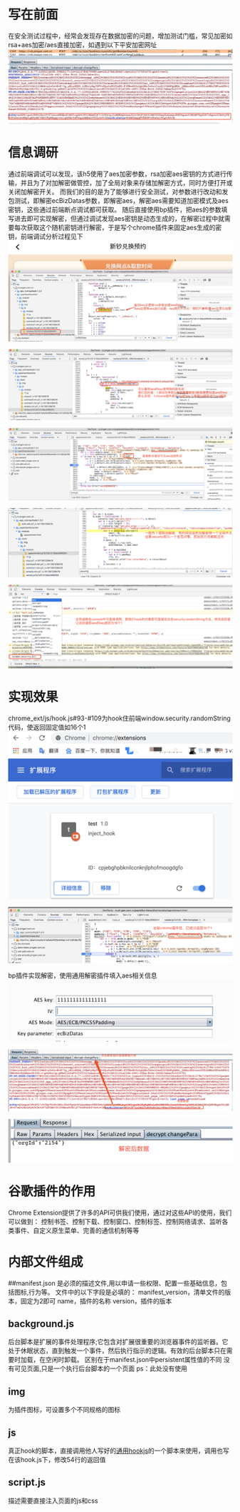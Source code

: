 # 写在前面
在安全测试过程中，经常会发现存在数据加密的问题，增加测试门槛，常见加密如rsa+aes加密/aes直接加密，如遇到以下平安加密网址
![参数加密](./参数加密.jpg "参数加密")
# 信息调研
通过前端调试可以发现，该h5使用了aes加密参数，rsa加密aes密钥的方式进行传输，并且为了对加解密做管控，加了全局对象来存储加解密方式，同时方便打开或关闭加解密开关。
而我们的目的是为了能够进行安全测试，对参数进行改动和发包测试，即解密ecBizDatas参数，即解密aes，解密aes需要知道加密模式及aes密钥，这些通过前端断点调试都可获取。
随后直接使用bp插件，把aes的参数填写进去即可实现解密，但通过调试发现aes密钥是动态生成的，在解密过程中就需要每次获取这个随机密钥进行解密，于是写个chrome插件来固定aes生成的密钥，前端调试分析过程见下
![前端调试1](./前端调试1.jpg "前端调试1")

![前端调试2](./前端调试2.png "前端调试2")

![前端调试3](./前端调试3.png "前端调试3")

![前端调试4](./前端调试4.png "前端调试4")

![前端调试5](./前端调试5.png "前端调试5")

# 实现效果
chrome_ext/js/hook.js#93-#109为hook住前端window.security.randomString代码，使返回固定值如16个1
![加载chrome插件](./加载chrome插件.png "加载chrome插件")

![hook返回16个1](./hook返回16个1.png "hook返回16个1")

bp插件实现解密，使用通用解密插件填入aes相关信息
![bp解密插件](./bp解密插件.jpg "bp解密插件")

![解密前](./解密前.png "解密前")

![解密后](./解密后.png "解密后")

# 谷歌插件的作用
Chrome Extension提供了许多的API可供我们使用，通过对这些API的使用，我们可以做到：
控制书签、控制下载、控制窗口、控制标签、控制网络请求、监听各类事件、自定义原生菜单、完善的通信机制等等
# 内部文件组成
##manifest.json
是必须的描述文件,用以申请一些权限、配置一些基础信息，包括图标,行为等。
文件中的以下字段是必填的：
manifest_version，清单文件的版本，固定为2即可
name，插件的名称
version，插件的版本

## background.js
后台脚本是扩展的事件处理程序;它包含对扩展很重要的浏览器事件的监听器。它处于休眠状态，直到触发一个事件，然后执行指示的逻辑。有效的后台脚本只在需要时加载，在空闲时卸载。 区别在于manifest.json中persistent属性值的不同
没有可见页面,只是一个执行后台脚本的一个页面
ps：此处没有使用

## img
为插件图标，可设置多个不同规格的图标

## js
真正hook的脚本，直接调用他人写好的[通用hookjs](https://github.com/pnigos/hookjs)的一个脚本来使用，调用也写在该hook.js下，修改54行的返回值

## script.js
描述需要直接注入页面的js和css



